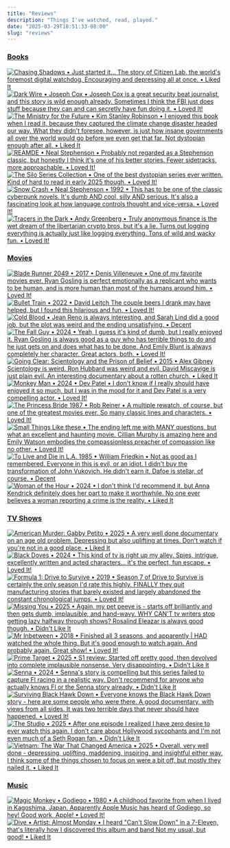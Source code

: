 ```yaml
---
title: "Reviews"
description: "Things I've watched, read, played."
date: "2025-03-29T18:51:33-08:00"
slug: "reviews"
---
```


### [Books](/reviews/books/1)

[![Chasing Shadows • Just started it... The story of Citizen Lab, the world's foremost digital watchdog. Encouraging and depressing all at once. • Liked It](../../assets/images/posts/PngImage4D3CB166480-review-ae16dbc0-ca2c-4deb-b0a9-90c68a0b2f1d.png)](/images/posts/PngImage4D3CB166480-review-ae16dbc0-ca2c-4deb-b0a9-90c68a0b2f1d.jpg)
[![Dark Wire • Joseph Cox • Joseph Cox is a great security beat journalist, and this story is wild enough already. Sometimes I think the FBI just does stuff because they can and can secretly have fun doing it. • Loved It!](../../assets/images/posts/PngImage43919Ad5A30-review-a6d1efbe-5de8-4a8b-8875-796aff0ada0f.png)](/images/posts/PngImage43919Ad5A30-review-a6d1efbe-5de8-4a8b-8875-796aff0ada0f.jpg)
[![The Ministry for the Future • Kim Stanley Robinson • I enjoyed this book when I read it, because they captured the climate change disaster headed our way. What they didn't foresee, however, is just how insane governments all over the world would go before we even get that far. Not dystopian enough after all. • Liked It](../../assets/images/posts/PngImage4F579D31240-review-7451bed2-59af-4d84-9a7c-66aee2e710cc.png)](/images/posts/PngImage4F579D31240-review-7451bed2-59af-4d84-9a7c-66aee2e710cc.jpg)
[![REAMDE • Neal Stephenson • Probably not regarded as a Stephenson classic, but honestly I think it's one of his better stories. Fewer sidetracks, more approachable. • Loved It!](../../assets/images/posts/PngImage4A79B0E5E30-review-f9e93501-df54-4be4-a46e-908f7c5af5e5.png)](/images/posts/PngImage4A79B0E5E30-review-f9e93501-df54-4be4-a46e-908f7c5af5e5.jpg)
[![The Silo Series Collection • One of the best dystopian series ever written. Kind of hard to read in early 2025 though. • Loved It!](../../assets/images/posts/Silo-Series-Collection-review-3ABD1A95-A382-4EB0-AD9E-B5253755A6BD.png)](/images/posts/Silo-Series-Collection-review-3ABD1A95-A382-4EB0-AD9E-B5253755A6BD.jpg)
[![Snow Crash • Neal Stephenson • 1992  • This has to be one of the classic cyberpunk novels. It's dumb AND cool, silly AND serious. It's also a fascinating look at how language controls thought and vice-versa. • Loved It!](../../assets/images/posts/PngImage4D3F935C6C0-review-591b3665-f084-4cf9-9881-f5c78d33aea5.png)](/images/posts/PngImage4D3F935C6C0-review-591b3665-f084-4cf9-9881-f5c78d33aea5.jpg)
[![Tracers in the Dark • Andy Greenberg • Truly anonymous finance is the wet dream of the libertarian crypto bros, but it's a lie. Turns out logging everything is actually just like logging everything. Tons of wild and wacky fun. • Loved It!](../../assets/images/posts/PngImage4Bb4B153Ff0-review-3a9aa495-7f1a-4e22-958c-8d35ad1090d5.png)](/images/posts/PngImage4Bb4B153Ff0-review-3a9aa495-7f1a-4e22-958c-8d35ad1090d5.jpg)

### [Movies](/reviews/movies/1)

[![Blade Runner 2049 • 2017 • Denis Villeneuve • One of my favorite movies ever. Ryan Gosling is perfect emotionally as a replicant who wants to be human, and is more human than most of the humans around him. • Loved It!](../../assets/images/posts/PngImage4851A68CDc0-review-c037fd42-3ceb-435c-b80d-6135451e9eca.png)](/images/posts/PngImage4851A68CDc0-review-c037fd42-3ceb-435c-b80d-6135451e9eca.jpg)
[![Bullet Train • 2022 • David Leitch The couple beers I drank may have helped, but I found this hilarious and fun. • Loved It!](../../assets/images/posts/PngImage48908Df7560-review-fc161232-4836-49b8-8d35-5414af55097c.png)](/images/posts/PngImage48908Df7560-review-fc161232-4836-49b8-8d35-5414af55097c.jpg)
[![Cold Blood • Jean Reno is always interesting, and Sarah Lind did a good job, but the plot was weird and the ending unsatisfying. • Decent](../../assets/images/posts/Cold-Blood-review-2ECDD41C-4181-4540-9E06-BBA87F1D3EF5.png)](/images/posts/Cold-Blood-review-2ECDD41C-4181-4540-9E06-BBA87F1D3EF5.jpg)
[![The Fall Guy • 2024 • Yeah, I guess it's kind of dumb, but I really enjoyed it. Ryan Gosling is always good as a guy who has terrible things to do and he just gets on and does what has to be done. And Emily Blunt is always completely her character. Great actors, both. • Loved It!](../../assets/images/posts/The-Fall-Guy-review-EDA16B3D-1BEE-4437-8504-4487F9BB456B.png)](/images/posts/The-Fall-Guy-review-EDA16B3D-1BEE-4437-8504-4487F9BB456B.jpg)
[![Going Clear: Scientology and the Prison of Belief • 2015 • Alex Gibney Scientology is weird. Ron Hubbard was weird and evil. David Miscavige is just plain evil. An interesting documentary about a rotten church. • Liked It](../../assets/images/posts/PngImage4B5BB133Ca0-review-a10625ab-89dc-4214-a9f7-96ab31198f8c.png)](/images/posts/PngImage4B5BB133Ca0-review-a10625ab-89dc-4214-a9f7-96ab31198f8c.jpg)
[![Monkey Man • 2024 • Dev Patel • I don't know if I really should have enjoyed it so much, but I was in the mood for it and Dev Patel is a very compelling actor. • Loved It!](../../assets/images/posts/Monkey-Man-review-EDA16B3D-1BEE-4437-8504-4487F9BB456B.png)](/images/posts/Monkey-Man-review-EDA16B3D-1BEE-4437-8504-4487F9BB456B.jpg)
[![The Princess Bride 1987 • Rob Reiner • A multiple rewatch, of course, but one of the greatest movies ever. So many classic lines and characters. • Loved It!](../../assets/images/posts/ThePrincessBrideReview-be189bc8-20cc-44eb-b5c6-3a39d917defb.png)](/images/posts/ThePrincessBrideReview-be189bc8-20cc-44eb-b5c6-3a39d917defb.jpg)
[![Small Things Like these • The ending left me with MANY questions, but what an excellent and haunting movie. Cillian Murphy is amazing here and Emily Watson embodies the compassionless preacher of compassion like no other. • Loved It!](../../assets/images/posts/Small-Things-Like-These-review-B7EA41BD-78D5-4E3B-AAD4-BE16300AED91.png)](/images/posts/Small-Things-Like-These-review-B7EA41BD-78D5-4E3B-AAD4-BE16300AED91.jpg)
[![To Live and Die in L.A. 1985 • William Friedkin • Not as good as I remembered. Everyone in this is evil, or an idiot. I didn't buy the transformation of John Vukovich. He didn't earn it. Dafoe is stellar, of course. • Decent](../../assets/images/posts/ToLiveAndDieInL.A.Review-c431a1c8-0edb-465d-bcd8-f8b33d1de492.png)](/images/posts/ToLiveAndDieInL.A.Review-c431a1c8-0edb-465d-bcd8-f8b33d1de492.jpg)
[![Woman of the Hour • 2024 • I don't think I'd recommend it, but Anna Kendrick definitely does her part to make it worthwhile. No one ever believes a woman reporting a crime is the reality. • Liked It](../../assets/images/posts/Woman-of-the-Hour-review-EDA16B3D-1BEE-4437-8504-4487F9BB456B.png)](/images/posts/Woman-of-the-Hour-review-EDA16B3D-1BEE-4437-8504-4487F9BB456B.jpg)

### [TV Shows](/reviews/tv/1)

[![American Murder: Gabby Petito • 2025 • A very well done documentary on an age old problem. Depressing but also uplifting at times. Don't watch if you're not in a good place. • Liked It](../../assets/images/posts/PngImage40C6A17DB10-review-cc7cc661-18f8-4d71-ac1f-d67b5a7af69b.png)](/images/posts/PngImage40C6A17DB10-review-cc7cc661-18f8-4d71-ac1f-d67b5a7af69b.jpg)
[![Black Doves • 2024 • This kind of tv is right up my alley. Spies, intrigue, excellently written and acted characters... it's the perfect, fun escape. • Loved It!](../../assets/images/posts/PngImage4253Bb2A550-review-3b5b7e91-9ad6-4173-83fd-fe3c7f3bcc07.png)](/images/posts/PngImage4253Bb2A550-review-3b5b7e91-9ad6-4173-83fd-fe3c7f3bcc07.jpg)
[![Formula 1: Drive to Survive • 2019 • Season 7 of Drive to Survive is certainly the only season I'd rate this highly. FINALLY they quit manufacturing stories that barely existed and largely abandoned the constant chronological jumps. • Loved It!](../../assets/images/posts/PngImage4E2CBff0500-review-213b7ece-93b3-4e7c-8014-eea56f9e2ce4.png)](/images/posts/PngImage4E2CBff0500-review-213b7ece-93b3-4e7c-8014-eea56f9e2ce4.jpg)
[![Missing You • 2025 • Again, my pet peeve is - starts off brilliantly and then gets dumb, implausible, and hand-wavy. WHY CAN'T tv writers stop getting lazy halfway through shows? Rosalind Eleazar is always good though. • Didn't Like It](../../assets/images/posts/Missing-You-review-E3468A66-9C4D-482C-9570-41B5E4390803.png)](/images/posts/Missing-You-review-E3468A66-9C4D-482C-9570-41B5E4390803.jpg)
[![Mr Inbetween • 2018 • Finished all 3 seasons, and apparently | *HAD* watched the whole thing. But it's good enough to watch again. And probably again. Great show! • Loved It!](../../assets/images/posts/MrInbetweenReview-7ee14a41-5583-4682-8738-833a6761ec40.png)](/images/posts/MrInbetweenReview-7ee14a41-5583-4682-8738-833a6761ec40.jpg)
[![Prime Target • 2025 • S1 review: Started off pretty good, then devolved into complete implausible nonsense. Very disappointing. • Didn't Like It](../../assets/images/posts/PngImage4958Bb09820-review-537f7b28-8d4a-4f6a-a3f5-10e682af7b61.png)](/images/posts/PngImage4958Bb09820-review-537f7b28-8d4a-4f6a-a3f5-10e682af7b61.jpg)
[![Senna • 2024 • Senna's story is compelling but this series failed to capture Fl racing in a realistic way. Don't recommend for anyone who actually knows Fl or the Senna story already. • Didn't Like It](../../assets/images/posts/SennaReview-5cd2edc2-d007-4dd7-b37a-b2719957697b.png)](/images/posts/SennaReview-5cd2edc2-d007-4dd7-b37a-b2719957697b.jpg)
[![Surviving Black Hawk Down • Everyone knows the Black Hawk Down story - here are some people who were there. A good documentary, with views from all sides. It was two terrible days that never should have happened. • Loved It!](../../assets/images/posts/SurvivingBlackHawkDownReview-a6d3b952-df30-4f46-b9d7-845e7b6a3fce.png)](/images/posts/SurvivingBlackHawkDownReview-a6d3b952-df30-4f46-b9d7-845e7b6a3fce.jpg)
[![The Studio • 2025 • After one episode I realized I have zero desire to ever watch this again. I don't care about Hollywood sycophants and I'm not even much of a Seth Rogan fan. • Didn't Like It](../../assets/images/posts/PngImage4872886A630-review-2989b063-2de2-4522-9377-4f30160cc5b4.png)](/images/posts/PngImage4872886A630-review-2989b063-2de2-4522-9377-4f30160cc5b4.jpg)
[![Vietnam: The War That Changed America • 2025 • Overall, very well done - depressing, uplifting, maddening, inspiring, and insightful either way. I think some of the things chosen to focus on were a bit off, but mostly they nailed it. • Liked It](../../assets/images/posts/PngImage4E32Ad42D80-review-af9dd394-2bff-4e5b-8f59-771f03a2bf41.png)](/images/posts/PngImage4E32Ad42D80-review-af9dd394-2bff-4e5b-8f59-771f03a2bf41.jpg)

### [Music](/reviews/music/1)

[![Magic Monkey • Godiego • 1980 • A childhood favorite from when I lived in Kagoshima, Japan. Apparently Apple Music has heard of Godiego, so hey! Good work, Apple! • Loved It!](../../assets/images/posts/PngImage454BBeceCf0-review-ec28f74f-944a-481b-8c4c-3fd78be89229.png)](/images/posts/PngImage454BBeceCf0-review-ec28f74f-944a-481b-8c4c-3fd78be89229.jpg)
[![Dive • Artist: Almost Monday • I heard "Can't Slow Down" in a 7-Eleven, that's literally how I discovered this album and band Not my usual, but good! • Liked It](../../assets/images/posts/PngImage446EB7Aa4F0-review-573431f0-ca97-4e5e-a380-c905768f7ac2.png)](/images/posts/PngImage446EB7Aa4F0-review-573431f0-ca97-4e5e-a380-c905768f7ac2.jpg)
